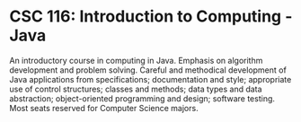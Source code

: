 # CSC 116: Introduction to Computing - Java
An introductory course in computing in Java. Emphasis on algorithm development and problem solving. Careful and methodical development of Java applications from specifications; documentation and style; appropriate use of control structures; classes and methods; data types and data abstraction; object-oriented programming and design; software testing. Most seats reserved for Computer Science majors.

